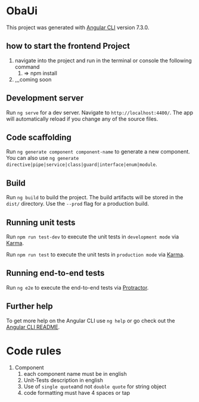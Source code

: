 # ObaUi

This project was generated with [Angular CLI](https://github.com/angular/angular-cli) version 7.3.0.

## how to start the frontend Project
1. navigate into the project and run in the terminal or console the following command
	1. => npm install
2. ,,,coming soon


## Development server

Run `ng serve` for a dev server. Navigate to `http://localhost:4400/`. The app will automatically reload if you change any of the source files.

## Code scaffolding

Run `ng generate component component-name` to generate a new component. You can also use `ng generate directive|pipe|service|class|guard|interface|enum|module`.

## Build

Run `ng build` to build the project. The build artifacts will be stored in the `dist/` directory. Use the `--prod` flag for a production build.

## Running unit tests

Run `npm run test-dev` to execute the unit tests in `development mode` via [Karma](https://karma-runner.github.io).

Run `npm run test` to execute the unit tests in `production mode` via [Karma](https://karma-runner.github.io).

## Running end-to-end tests

Run `ng e2e` to execute the end-to-end tests via [Protractor](http://www.protractortest.org/).

## Further help

To get more help on the Angular CLI use `ng help` or go check out the [Angular CLI README](https://github.com/angular/angular-cli/blob/master/README.md).


# Code rules
1. Component
	1. each component name must be in english
	2. Unit-Tests description in english
	3. Use of `single quote`and not `double quote` for string object
	4. code formatting must have 4 spaces or tap

